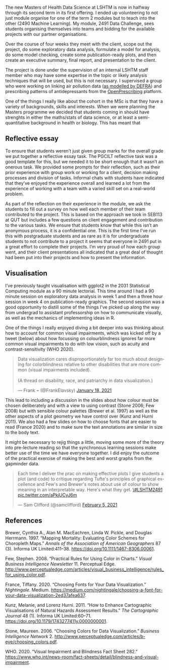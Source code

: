 The new Masters of Health Data Science at LSHTM is now in halfway
through its second term in its first offering. I ended up volunteering
to not just module organise for one of the term 2 modules but to teach
into the other (2490 Machine Learning). My module, 2491 Data Challenge,
sees students organising themselves into teams and bidding for the
available projects with our partner organisations.

Over the course of four weeks they meet with the client, scope out the
project, do some exploratory data analysis, formulate a model for
analysis, do some model checking, create some publication-ready plots,
and then create an executive summary, final report, and presentation to
the client.

The project is done under the supervision of an internal LSHTM staff
member who may have some expertise in the topic or likely analysis
techniques that will be used, but this is not necessary. I supervised a
group who were working on linking air pollution data ([as modelled by
DEFRA](https://uk-air.defra.gov.uk/data/modelling-data)) and prescribing
patterns of antidepressants from the
[OpenPrescribing](https://openprescribing.net/) platform.

One of the things I really like about the cohort in the MSc is that they
have a variety of backgrounds, skills and interests. When we were
planning the Masters programme we decided that students coming in should
have strenghts in either the maths/stats of data science, or at least a
semi-quantitative background in health or biology. This has meant that

## Reflective essay

To ensure that students weren’t just given group marks for the overall
grade we put together a reflective essay task. The PGCILT reflective
task was a good template for this, but we needed it to be short enough
that it wasn’t an onerous task. We provided some prompts for their
reflection, such as their prior experience with group work or working
for a client, decision making processes and division of tasks. Informal
chats with students have indicated that they’ve enjoyed the experience
overall and learned a lot from the experience of working with a team
with a varied skill set on a real-world problem.

<!-- * What was your previous experience of group work and how did this compare? Have you worked on a group project with a supervisor? -->
<!-- * How was your team chosen and did you all agree on which project you would pitch for? -->
<!-- * What was your experience of the initial client meeting? Did your understanding of how it went match the feedback given by the client? -->
<!-- * Did you volunteer for tasks that you knew you would be good at or did you seek to try new challenges during the project? -->
<!-- * How well did the team work collaboratively to complete the project? Were people each given a section to complete or did people work in small groups to complete discrete tasks? -->
<!-- * Did the team always agree on a course of action? -->
<!-- * Did you contribute to group discussions as much as you would have liked to? -->
<!-- * Do you feel like you supported your team to the best of your ability? Do you feel like your team supported you according to your needs? -->
<!-- * Have you ever given a presentation to a client before in a professional context? How did this compare? -->
<!-- * Did the conclusion to your report discuss the uncertainties in the analysis and what, if any, additional work would be required to provide a fuller answer? -->
<!-- * Do you have an interest in doing further work on this topic? -->

As part of the reflection on their experience in the module, we ask the
students to fill out a survey on how well each member of their team
contributed to the project. This is based on the approach we took in
SEB113 at QUT but includes a few questions on client engagement and
contribution to the various tasks. We ensure that students know that
while this isn’t an anonymous process, it is a confidential one. This is
the first time I’ve run this with postgraduate students and as rare as
it is for undergraduate students to not contribute to a project it seems
that everyone in 2491 put in a great effort to complete their projects.
I’m very proud of how each group went, and their client presentations
all indicated that a great deal of thought had been put into their
projects and how to present the information.

## Visualisation

I’ve previously taught visualisation with ggplot2 in the 2031
Statistical Computing module as a 90 minute lectorial. This time around
I had a 90 minute session on exploratory data analysis in week 1 and
then a three hour session in week 4 on publication-ready graphics. The
second session was a good opportunity to distill some of the things I’ve
picked up along the way from undergrad to assistant professorship on how
to communicate visually, as well as the mechanics of implementing ideas
in R.

One of the things I really enjoyed diving a bit deeper into was thinking
about how to account for common visual impairments, which was kicked off
by a tweet (below) about how focussing on colourblindness ignores far
more common visual impairments to do with low vision, such as acuity and
contrast-sensitivity (WHO 2020).

<blockquote class="twitter-tweet">
<p lang="en" dir="ltr">
Data visualization cares disproportionately far too much about designing
for colorblindness relative to other disabilities that are more common
(visual impairments included).<br><br>(A thread on disability, race, and
patriarchy in data visualization.)
</p>
— Frank ⌁ (@FrankElavsky)
<a href="https://twitter.com/FrankElavsky/status/1351311898428362754?ref_src=twsrc%5Etfw">January
18, 2021</a>
</blockquote>
<script async src="https://platform.twitter.com/widgets.js" charset="utf-8"></script>

This lead to including a discussion in the slides about how colour must
be chosen deliberately and with a view to using contrast (Stone 2006;
Few 2008) but with sensible colour palettes (Brewer et al. 1997) as well
as the other aspects of a plot geometry we have control over (Kunz and
Hurni 2011). We also had a few slides on how to choose fonts that are
easier to read (France 2020) and to make sure the text annotations are
similar in size to the body text.

It might be necessary to rejig things a little, moving some more of the
theory into pre-lecture reading so that the synchronous learning
sessions make better use of the time we have everyone together. I did
enjoy the outcome of the practical exercise of making the best and worst
graphs from the gapminder data.

<blockquote class="twitter-tweet">
<p lang="en" dir="ltr">
Each time I deliver the prac on making effective plots I give students a
plot (and code) to critique regarding Tufte's principles of graphical
excellence and Few's and Brewer's notes about use of colour to show
meaning in an interpretable way. Here's what they get.
<a href="https://twitter.com/hashtag/LSHTM2491?src=hash&amp;ref_src=twsrc%5Etfw">\#LSHTM2491</a>
<a href="https://t.co/aPkjUCyJ6m">pic.twitter.com/aPkjUCyJ6m</a>
</p>
— Sam Clifford (@samclifford)
<a href="https://twitter.com/samclifford/status/1357820207922823168?ref_src=twsrc%5Etfw">February
5, 2021</a>
</blockquote>
<script async src="https://platform.twitter.com/widgets.js" charset="utf-8"></script>

## References

Brewer, Cynthia A., Alan M. MacEachren, Linda W. Pickle, and Douglas
Herrmann. 1997. “Mapping Mortality: Evaluating Color Schemes for
Choropleth Maps.” *Annals of the Association of American Geographers* 87
(3). Informa UK Limited:411–38.
<https://doi.org/10.1111/1467-8306.00061>.

Few, Stephen. 2008. “Practical Rules for Using Color in Charts.” *Visual
Business Intelligence Newsletter* 11. Perceptual Edge.
<http://www.perceptualedge.com/articles/visual_business_intelligence/rules_for_using_color.pdf>.

France, Tiffany. 2020. “Choosing Fonts for Your Data Visualization.”
*Nightingale*. Medium.
<https://medium.com/nightingale/choosing-a-font-for-your-data-visualization-2ed37afea637>.

Kunz, Melanie, and Lorenz Hurni. 2011. “How to Enhance Cartographic
Visualisations of Natural Hazards Assessment Results.” *The Cartographic
Journal* 48 (1). Informa UK Limited:60–71.
<https://doi.org/10.1179/1743277411y.0000000001>.

Stone, Maureen. 2006. “Choosing Colors for Data Visualization.”
*Business Intelligence Network* 2.
<http://www.perceptualedge.com/articles/b-eye/choosing_colors.pdf>.

WHO. 2020. “Visual Impairment and Blindness Fact Sheet 282.”
<https://www.who.int/news-room/fact-sheets/detail/blindness-and-visual-impairment>.
